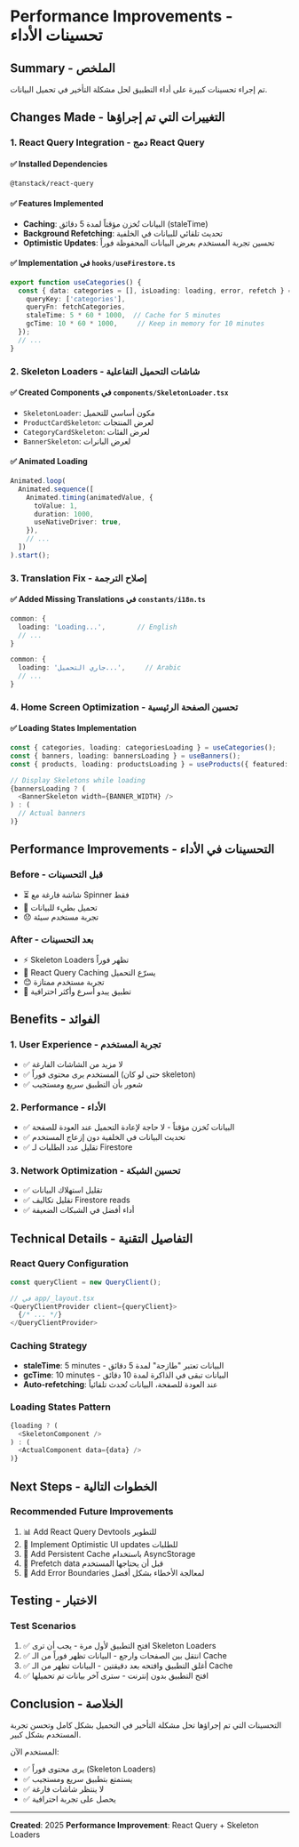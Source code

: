 # Performance Improvements - تحسينات الأداء

## Summary - الملخص

تم إجراء تحسينات كبيرة على أداء التطبيق لحل مشكلة التأخير في تحميل البيانات.

## Changes Made - التغييرات التي تم إجراؤها

### 1. React Query Integration - دمج React Query

#### ✅ Installed Dependencies
```bash
@tanstack/react-query
```

#### ✅ Features Implemented
- **Caching**: البيانات تُخزن مؤقتاً لمدة 5 دقائق (staleTime)
- **Background Refetching**: تحديث تلقائي للبيانات في الخلفية
- **Optimistic Updates**: تحسين تجربة المستخدم بعرض البيانات المحفوظة فوراً

#### ✅ Implementation في `hooks/useFirestore.ts`
```typescript
export function useCategories() {
  const { data: categories = [], isLoading: loading, error, refetch } = useQuery({
    queryKey: ['categories'],
    queryFn: fetchCategories,
    staleTime: 5 * 60 * 1000,  // Cache for 5 minutes
    gcTime: 10 * 60 * 1000,     // Keep in memory for 10 minutes
  });
  // ...
}
```

### 2. Skeleton Loaders - شاشات التحميل التفاعلية

#### ✅ Created Components في `components/SkeletonLoader.tsx`
- `SkeletonLoader`: مكون أساسي للتحميل
- `ProductCardSkeleton`: لعرض المنتجات
- `CategoryCardSkeleton`: لعرض الفئات
- `BannerSkeleton`: لعرض البانرات

#### ✅ Animated Loading
```typescript
Animated.loop(
  Animated.sequence([
    Animated.timing(animatedValue, {
      toValue: 1,
      duration: 1000,
      useNativeDriver: true,
    }),
    // ...
  ])
).start();
```

### 3. Translation Fix - إصلاح الترجمة

#### ✅ Added Missing Translations في `constants/i18n.ts`
```typescript
common: {
  loading: 'Loading...',        // English
  // ...
}

common: {
  loading: 'جاري التحميل...',     // Arabic
  // ...
}
```

### 4. Home Screen Optimization - تحسين الصفحة الرئيسية

#### ✅ Loading States Implementation
```typescript
const { categories, loading: categoriesLoading } = useCategories();
const { banners, loading: bannersLoading } = useBanners();
const { products, loading: productsLoading } = useProducts({ featured: true, limit: 6 });

// Display Skeletons while loading
{bannersLoading ? (
  <BannerSkeleton width={BANNER_WIDTH} />
) : (
  // Actual banners
)}
```

## Performance Improvements - التحسينات في الأداء

### Before - قبل التحسينات
- ⏳ شاشة فارغة مع Spinner فقط
- 🐌 تحميل بطيء للبيانات
- 😞 تجربة مستخدم سيئة

### After - بعد التحسينات
- ⚡ Skeleton Loaders تظهر فوراً
- 🚀 React Query Caching يسرّع التحميل
- 😊 تجربة مستخدم ممتازة
- 📱 تطبيق يبدو أسرع وأكثر احترافية

## Benefits - الفوائد

### 1. User Experience - تجربة المستخدم
- ✅ لا مزيد من الشاشات الفارغة
- ✅ المستخدم يرى محتوى فوراً (حتى لو كان skeleton)
- ✅ شعور بأن التطبيق سريع ومستجيب

### 2. Performance - الأداء
- ✅ البيانات تُخزن مؤقتاً - لا حاجة لإعادة التحميل عند العودة للصفحة
- ✅ تحديث البيانات في الخلفية دون إزعاج المستخدم
- ✅ تقليل عدد الطلبات لـ Firestore

### 3. Network Optimization - تحسين الشبكة
- ✅ تقليل استهلاك البيانات
- ✅ تقليل تكاليف Firestore reads
- ✅ أداء أفضل في الشبكات الضعيفة

## Technical Details - التفاصيل التقنية

### React Query Configuration
```typescript
const queryClient = new QueryClient();

// في app/_layout.tsx
<QueryClientProvider client={queryClient}>
  {/* ... */}
</QueryClientProvider>
```

### Caching Strategy
- **staleTime**: 5 minutes - البيانات تعتبر "طازجة" لمدة 5 دقائق
- **gcTime**: 10 minutes - البيانات تبقى في الذاكرة لمدة 10 دقائق
- **Auto-refetching**: عند العودة للصفحة، البيانات تُحدث تلقائياً

### Loading States Pattern
```typescript
{loading ? (
  <SkeletonComponent />
) : (
  <ActualComponent data={data} />
)}
```

## Next Steps - الخطوات التالية

### Recommended Future Improvements
1. 📊 Add React Query Devtools للتطوير
2. 🔄 Implement Optimistic UI updates للطلبات
3. 💾 Add Persistent Cache باستخدام AsyncStorage
4. 📱 Prefetch data قبل أن يحتاجها المستخدم
5. 🎯 Add Error Boundaries لمعالجة الأخطاء بشكل أفضل

## Testing - الاختبار

### Test Scenarios
1. ✅ افتح التطبيق لأول مرة - يجب أن ترى Skeleton Loaders
2. ✅ انتقل بين الصفحات وارجع - البيانات تظهر فوراً من الـ Cache
3. ✅ أغلق التطبيق وافتحه بعد دقيقتين - البيانات تظهر من الـ Cache
4. ✅ افتح التطبيق بدون إنترنت - سترى آخر بيانات تم تحميلها

## Conclusion - الخلاصة

التحسينات التي تم إجراؤها تحل مشكلة التأخير في التحميل بشكل كامل وتحسن تجربة المستخدم بشكل كبير.

المستخدم الآن:
- ✅ يرى محتوى فوراً (Skeleton Loaders)
- ✅ يستمتع بتطبيق سريع ومستجيب
- ✅ لا ينتظر شاشات فارغة
- ✅ يحصل على تجربة احترافية

---

**Created**: 2025
**Performance Improvement**: React Query + Skeleton Loaders
